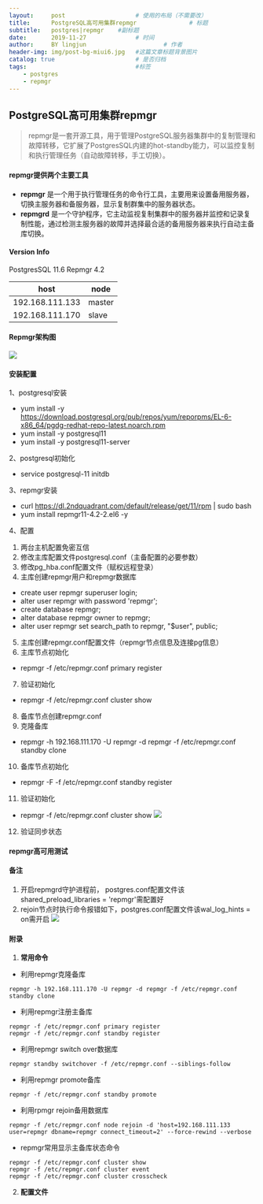 ```yaml
---
layout:     post   				    # 使用的布局（不需要改）
title:      PostgreSQL高可用集群repmgr 				# 标题 
subtitle:   postgres|repmgr    #副标题
date:       2019-11-27 				# 时间
author:     BY lingjun						# 作者
header-img: img/post-bg-miui6.jpg 	#这篇文章标题背景图片
catalog: true 						# 是否归档
tags:								#标签
    - postgres
    - repmgr
---
```


## PostgreSQL高可用集群repmgr 
> repmgr是一套开源工具，用于管理PostgreSQL服务器集群中的复制管理和故障转移，它扩展了PostgresSQL内建的hot-standby能力，可以监控复制和执行管理任务（自动故障转移，手工切换）。

#### repmgr提供两个主要工具
- **repmgr** 是一个用于执行管理任务的命令行工具，主要用来设置备用服务器，切换主服务器和备服务器，显示复制群集中的服务器状态。
- **repmgrd** 是一个守护程序，它主动监视复制集群中的服务器并监控和记录复制性能，通过检测主服务器的故障并选择最合适的备用服务器来执行自动主备库切换。

#### Version Info
PostgresSQL 11.6
Repmgr 4.2

|host|node|
|--|--|
|192.168.111.133|master|
|192.168.111.170|slave|

#### Repmgr架构图
![](https://i.loli.net/2019/11/27/CQGjVRlEsTqDP9A.jpg)

#### 安装配置
1、postgresql安装
- yum install -y https://download.postgresql.org/pub/repos/yum/reporpms/EL-6-x86_64/pgdg-redhat-repo-latest.noarch.rpm
- yum install -y postgresql11 
- yum install -y postgresql11-server 

2、postgresql初始化
- service postgresql-11 initdb

3、repmgr安装
- curl https://dl.2ndquadrant.com/default/release/get/11/rpm \| sudo bash
- yum install repmgr11-4.2-2.el6 -y

4、配置
1. 两台主机配置免密互信
2. 修改主库配置文件postgresql.conf（主备配置的必要参数）
3. 修改pg_hba.conf配置文件（赋权远程登录）
4. 主库创建repmgr用户和repmgr数据库
- create user repmgr superuser login;
- alter user repmgr with password 'repmgr';
- create database repmgr;
- alter database repmgr owner to repmgr;
- alter user repmgr set search_path to repmgr, "$user", public;
5. 主库创建repmgr.conf配置文件（repmgr节点信息及连接pg信息）
6. 主库节点初始化
- repmgr -f /etc/repmgr.conf primary register
7. 验证初始化
- repmgr -f /etc/repmgr.conf cluster show
8. 备库节点创建repmgr.conf
9. 克隆备库
- repmgr -h 192.168.111.170 -U repmgr -d repmgr -f /etc/repmgr.conf standby clone 
10. 备库节点初始化
- repmgr -F -f /etc/repmgr.conf standby register
11. 验证初始化
- repmgr -f /etc/repmgr.conf cluster show
![](https://i.loli.net/2019/11/27/lnC78QHWuqRye3S.jpg)
12. 验证同步状态


#### repmgr高可用测试


#### 备注
1. 开启repmgrd守护进程前， postgres.conf配置文件该shared_preload_libraries = 'repmgr'需配置好
2. rejoin节点时执行命令报错如下，postgres.conf配置文件该wal_log_hints = on需开启
![](https://i.loli.net/2019/11/27/UxyYqGSuWw6gJnj.jpg)


#### 附录
1. **常用命令**
- 利用repmgr克隆备库
```
repmgr -h 192.168.111.170 -U repmgr -d repmgr -f /etc/repmgr.conf standby clone
```
- 利用repmgr注册主备库
```
repmgr -f /etc/repmgr.conf primary register
repmgr -f /etc/repmgr.conf standby register
```
- 利用repmgr switch over数据库
```
repmgr standby switchover -f /etc/repmgr.conf --siblings-follow
```
- 利用repmgr promote备库
```
repmgr -f /etc/repmgr.conf standby promote
```
- 利用rpmgr rejoin备用数据库
```
repmgr -f /etc/repmgr.conf node rejoin -d 'host=192.168.111.133 user=repmgr dbname=repmgr connect_timeout=2' --force-rewind --verbose
```
- repmgr常用显示主备库状态命令
```
repmgr -f /etc/repmgr.conf cluster show
repmgr -f /etc/repmgr.conf cluster event
repmgr -f /etc/repmgr.conf cluster crosscheck
```

2. **配置文件**